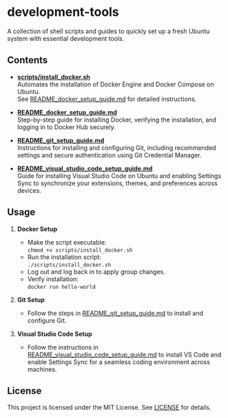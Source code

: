 # development-tools

A collection of shell scripts and guides to quickly set up a fresh Ubuntu system with essential development tools.

## Contents

- **[scripts/install_docker.sh](scripts/install_docker.sh)**  
  Automates the installation of Docker Engine and Docker Compose on Ubuntu.  
  See [README_docker_setup_guide.md](README_docker_setup_guide.md) for detailed instructions.

- **[README_docker_setup_guide.md](README_docker_setup_guide.md)**  
  Step-by-step guide for installing Docker, verifying the installation, and logging in to Docker Hub securely.

- **[README_git_setup_guide.md](README_git_setup_guide.md)**  
  Instructions for installing and configuring Git, including recommended settings and secure authentication using Git Credential Manager.

- **[README_visual_studio_code_setup_guide.md](README_visual_studio_code_setup_guide.md)**  
  Guide for installing Visual Studio Code on Ubuntu and enabling Settings Sync to synchronize your extensions, themes, and preferences across devices.

## Usage

1. **Docker Setup**
   - Make the script executable:  
     `chmod +x scripts/install_docker.sh`
   - Run the installation script:  
     `./scripts/install_docker.sh`
   - Log out and log back in to apply group changes.
   - Verify installation:  
     `docker run hello-world`

2. **Git Setup**
   - Follow the steps in [README_git_setup_guide.md](README_git_setup_guide.md) to install and configure Git.

3. **Visual Studio Code Setup**
   - Follow the instructions in [README_visual_studio_code_setup_guide.md](README_visual_studio_code_setup_guide.md) to install VS Code and enable Settings Sync for a seamless coding environment across machines.

## License

This project is licensed under the MIT License. See [LICENSE](LICENSE) for details.